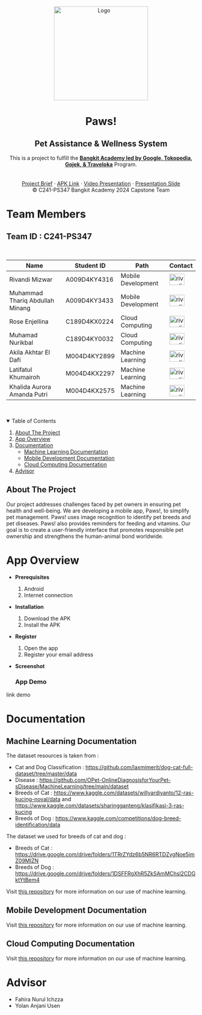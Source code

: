 <!-- PROJECT LOGO -->
<br />
<p align="center">
  <a href="https://github.com/nurikbal15/capstone-paws">
    <img src="link logo" width='250dp' alt="Logo" >
  </a>

  <h1 align="center">Paws!</h1>
  <h2 align="center">
  Pet Assistance & Wellness System</h2> 
  
<p align="center">
  This is a project to fulfill the  <a href="https://grow.google/intl/id_id/bangkit/"><strong>Bangkit Academy led by Google, Tokopedia, Gojek, & Traveloka</strong></a>
   Program.
  <br />
    <br />
    <br />
    <a href="https://docs.google.com/document/d/1wk7jY7WCEzWCcJeXM1Dkm1H1pL9e61Ruh2rQUNEUBl4/edit?usp=sharing">Project Brief</a>
  ·
  <a href="Link app">APK Link</a>
  ·
  <a href="Link video">Video Presentation</a>
  ·
  <a href="https://www.canva.com/design/DAGILqDQbkQ/f4wfactjLqGuans3IUHR5A/view?utm_content=DAGILqDQbkQ&utm_campaign=designshare&utm_medium=link&utm_source=editor">Presentation Slide</a>
    <br />
    © C241-PS347 Bangkit Academy 2024 Capstone Team
  </p>
</p>

# Team Members

## Team ID : C241-PS347

<br>
<p align="center">

| Name                                  | Student ID   | Path                 | Contact |
| ------------------------------------- | -----------  | -------------------- | ------- |
| Rivandi Mizwar                        | A009D4KY4316 | Mobile Development   |<a href="https://www.linkedin.com/in/rivandimizwar" target="blank"><img align="center" src="https://raw.githubusercontent.com/rahuldkjain/github-profile-readme-generator/master/src/images/icons/Social/linked-in-alt.svg" alt="rivandimizwar" height="30" width="40" /></a>         |
| Muhammad Thariq Abdullah Minang       | A009D4KY3433 | Mobile Development   |<a href="https://www.linkedin.com/in/muhammad-thariq-abdullah-minang-b437282a5/" target="blank"><img align="center" src="https://raw.githubusercontent.com/rahuldkjain/github-profile-readme-generator/master/src/images/icons/Social/linked-in-alt.svg" alt="rivandimizwar" height="30" width="40" /></a>         |
| Rose Enjellina                        | C189D4KX0224 | Cloud Computing      |<a href="https://www.linkedin.com/in/rose-enjellina-6516102a3/" target="blank"><img align="center" src="https://raw.githubusercontent.com/rahuldkjain/github-profile-readme-generator/master/src/images/icons/Social/linked-in-alt.svg" alt="rivandimizwar" height="30" width="40" /></a>         |
| Muhamad Nurikbal                      | C189D4KY0032 | Cloud Computing      |<a href="https://www.linkedin.com/in/muhamad-nurikbal-43b9b72ba/" target="blank"><img align="center" src="https://raw.githubusercontent.com/rahuldkjain/github-profile-readme-generator/master/src/images/icons/Social/linked-in-alt.svg" alt="rivandimizwar" height="30" width="40" /></a>         |
| Akila Akhtar El Dafi                  | M004D4KY2899 | Machine Learning     |<a href="https://www.linkedin.com/in/akilaakhtar/" target="blank"><img align="center" src="https://raw.githubusercontent.com/rahuldkjain/github-profile-readme-generator/master/src/images/icons/Social/linked-in-alt.svg" alt="rivandimizwar" height="30" width="40" /></a>         |
| Latifatul Khumairoh                   | M004D4KX2297 | Machine Learning     |<a href="https://www.linkedin.com/in/latifatulkhumairoh/" target="blank"><img align="center" src="https://raw.githubusercontent.com/rahuldkjain/github-profile-readme-generator/master/src/images/icons/Social/linked-in-alt.svg" alt="rivandimizwar" height="30" width="40" /></a>         |
| Khalida Aurora Amanda Putri           | M004D4KX2575 | Machine Learning     |<a href="https://www.linkedin.com/in/khalidaaurora/" target="blank"><img align="center" src="https://raw.githubusercontent.com/rahuldkjain/github-profile-readme-generator/master/src/images/icons/Social/linked-in-alt.svg" alt="rivandimizwar" height="30" width="40" /></a>         |

<br>

<!-- TABLE OF CONTENTS -->
<details open="open">
  <summary>Table of Contents</summary>
  <ol>
    <li><a href="#about-the-project">About The Project</a></li>
    <li><a href="#app-overview">App Overview</a></li>
    <li>
      <a href="#documentation">Documentation</a>
      <ul>
        <li><a href="#machine-learning-documentation">Machine Learning Documentation</a></li>
        <li><a href="#mobile-development-documentation">Mobile Development Documentation</a></li>
        <li><a href="#cloud-computing-documentation">Cloud Computing Documentation</a></li>
      </ul>
    </li>
    <li><a href="#advisor">Advisor</a></li>
  </ol>
</details>

## About The Project

Our project addresses challenges faced by pet owners in ensuring pet health and well-being. We are developing a mobile app, Paws!, to simplify pet management. Paws! uses image recognition to identify pet breeds and pet diseases. Paws! also provides reminders for feeding and vitamins. Our goal is to create a user-friendly interface that promotes responsible pet ownership and strengthens the human-animal bond worldwide.

# App Overview

- **Prerequisites**

  1.  Android
  2.  Internet connection

- **Installation**

  1.  Download the APK
  2.  Install the APK

- **Register**

  1.  Open the app
  2.  Register your email address

- **Screenshot**

  ### App Demo
  

link demo


# Documentation

## Machine Learning Documentation

The dataset resources is taken from :
- Cat and Dog Classification : https://github.com/laxmimerit/dog-cat-full-dataset/tree/master/data
- Disease : https://github.com/OPet-OnlineDiagnosisforYourPet-sDisease/MachineLearning/tree/main/dataset
- Breeds of Cat : https://www.kaggle.com/datasets/willyardiyanto/12-ras-kucing-noval/data and https://www.kaggle.com/datasets/sharingganteng/klasifikasi-3-ras-kucing
- Breeds of Dog : https://www.kaggle.com/competitions/dog-breed-identification/data <br />

The dataset we used for breeds of cat and dog :
- Breeds of Cat : https://drive.google.com/drive/folders/1TRrZYdz6b5NR6RTDZygNoe5jmZ09MIZN
- Breeds of Dog : https://drive.google.com/drive/folders/1DSFFRgXhR5ZkSAmMChsl2CDGktYtBem4

Visit [this repository](https://github.com/nurikbal15/capstone-paws/tree/main/Machine%20Learning) for more information on our use of machine learning.

## Mobile Development Documentation
  
Visit [this repository](https://github.com/nurikbal15/capstone-paws/tree/main/Mobile%20Development) for more information on our use of machine learning.

## Cloud Computing Documentation

Visit [this repository](https://github.com/nurikbal15/capstone-paws/tree/main/Cloud%20Computing) for more information on our use of machine learning.

# Advisor
- Fahira Nurul Ichzza
- Yolan Anjani Usen		
